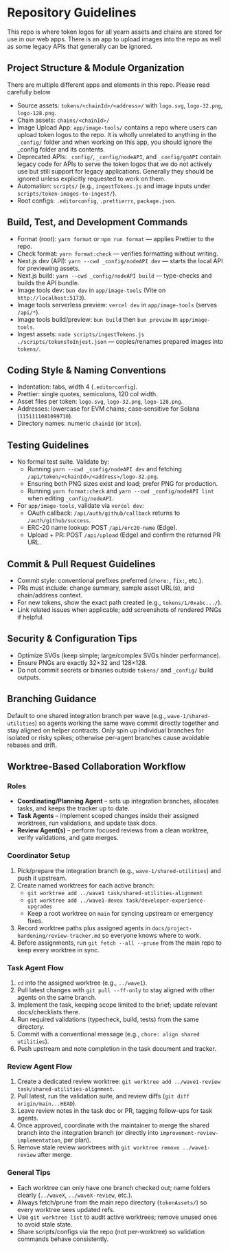 # Repository Guidelines

This repo is where token logos for all yearn assets and chains are stored for use in our web apps. There is an app to upload images into the repo as well as some legacy APIs that generally can be ignored.

## Project Structure & Module Organization

There are multiple different apps and elements in this repo. Please read carefully below

- Source assets: `tokens/<chainId>/<address>/` with `logo.svg`, `logo-32.png`, `logo-128.png`.
- Chain assets: `chains/<chainId>/`
- Image Upload App: `app/image-tools/` contains a repo where users can upload token logos to the repo. It is wholly unrelated to anything in the `_config/` folder and when working on this app, you should ignore the \_config folder and its contents.
- Deprecated APIs: `_config/`, `_config/nodeAPI`, and `_config/goAPI` contain legacy code for APIs to serve the token logos that we do not actively use but still support for legacy applications. Generally they should be ignored unless explicitly requested to work on them.
- Automation: `scripts/` (e.g., `ingestTokens.js` and image inputs under `scripts/token-images-to-ingest/`).
- Root configs: `.editorconfig`, `.prettierrc`, `package.json`.

## Build, Test, and Development Commands

- Format (root): `yarn format` or `npm run format` — applies Prettier to the repo.
- Check format: `yarn format:check` — verifies formatting without writing.
- Next.js dev (API): `yarn --cwd _config/nodeAPI dev` — starts the local API for previewing assets.
- Next.js build: `yarn --cwd _config/nodeAPI build` — type-checks and builds the API bundle.
- Image tools dev: `bun dev` in `app/image-tools` (Vite on `http://localhost:5173`).
- Image tools serverless preview: `vercel dev` in `app/image-tools` (serves `/api/*`).
- Image tools build/preview: `bun build` then `bun preview` in `app/image-tools`.
- Ingest assets: `node scripts/ingestTokens.js ./scripts/tokensToInjest.json` — copies/renames prepared images into `tokens/`.

## Coding Style & Naming Conventions

- Indentation: tabs, width 4 (`.editorconfig`).
- Prettier: single quotes, semicolons, 120 col width.
- Asset files per token: `logo.svg`, `logo-32.png`, `logo-128.png`.
- Addresses: lowercase for EVM chains; case‑sensitive for Solana (`1151111081099710`).
- Directory names: numeric `chainId` (or `btcm`).

## Testing Guidelines

- No formal test suite. Validate by:
  - Running `yarn --cwd _config/nodeAPI dev` and fetching `/api/token/<chainId>/<address>/logo-32.png`.
  - Ensuring both PNG sizes exist and load; prefer PNG for production.
  - Running `yarn format:check` and `yarn --cwd _config/nodeAPI lint` when editing `_config/nodeAPI`.
- For `app/image-tools`, validate via `vercel dev`:
  - OAuth callback: `/api/auth/github/callback` returns to `/auth/github/success`.
  - ERC-20 name lookup: POST `/api/erc20-name` (Edge).
  - Upload + PR: POST `/api/upload` (Edge) and confirm the returned PR URL.

## Commit & Pull Request Guidelines

- Commit style: conventional prefixes preferred (`chore:`, `fix:`, etc.).
- PRs must include: change summary, sample asset URL(s), and chain/address context.
- For new tokens, show the exact path created (e.g., `tokens/1/0xabc.../`).
- Link related issues when applicable; add screenshots of rendered PNGs if helpful.

## Security & Configuration Tips

- Optimize SVGs (keep simple; large/complex SVGs hinder performance).
- Ensure PNGs are exactly 32×32 and 128×128.
- Do not commit secrets or binaries outside `tokens/` and `_config/` build outputs.

## Branching Guidance

Default to one shared integration branch per wave (e.g., `wave-1/shared-utilities`) so agents working the same wave commit directly together and stay aligned on helper contracts. Only spin up individual branches for isolated or risky spikes; otherwise per-agent branches cause avoidable rebases and drift.

## Worktree-Based Collaboration Workflow

### Roles

- **Coordinating/Planning Agent** – sets up integration branches, allocates tasks, and keeps the tracker up to date.
- **Task Agents** – implement scoped changes inside their assigned worktrees, run validations, and update task docs.
- **Review Agent(s)** – perform focused reviews from a clean worktree, verify validations, and gate merges.

### Coordinator Setup

1. Pick/prepare the integration branch (e.g., `wave-1/shared-utilities`) and push it upstream.
2. Create named worktrees for each active branch:
    - `git worktree add ../wave1 task/shared-utilities-alignment`
    - `git worktree add ../wave1-devex task/developer-experience-upgrades`
    - Keep a root worktree on `main` for syncing upstream or emergency fixes.
3. Record worktree paths plus assigned agents in `docs/project-hardening/review-tracker.md` so everyone knows where to work.
4. Before assignments, run `git fetch --all --prune` from the main repo to keep every worktree in sync.

### Task Agent Flow

1. `cd` into the assigned worktree (e.g., `../wave1`).
2. Pull latest changes with `git pull --ff-only` to stay aligned with other agents on the same branch.
3. Implement the task, keeping scope limited to the brief; update relevant docs/checklists there.
4. Run required validations (typecheck, build, tests) from the same directory.
5. Commit with a conventional message (e.g., `chore: align shared utilities`).
6. Push upstream and note completion in the task document and tracker.

### Review Agent Flow

1. Create a dedicated review worktree: `git worktree add ../wave1-review task/shared-utilities-alignment`.
2. Pull latest, run the validation suite, and review diffs (`git diff origin/main...HEAD`).
3. Leave review notes in the task doc or PR, tagging follow-ups for task agents.
4. Once approved, coordinate with the maintainer to merge the shared branch into the integration branch (or directly into `improvement-review-implementation`, per plan).
5. Remove stale review worktrees with `git worktree remove ../wave1-review` after merge.

### General Tips

- Each worktree can only have one branch checked out; name folders clearly (`../waveX`, `../waveX-review`, etc.).
- Always fetch/prune from the main repo directory (`tokenAssets/`) so every worktree sees updated refs.
- Use `git worktree list` to audit active worktrees; remove unused ones to avoid stale state.
- Share scripts/configs via the repo (not per-worktree) so validation commands behave consistently.
